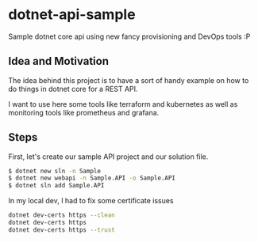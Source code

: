 # dotnet-api-sample
Sample dotnet core api using new fancy provisioning and DevOps tools :P 

## Idea and Motivation

The idea behind this project is to have a sort of handy example on how to do things in dotnet core for a REST API.

I want to use here some tools like terraform and kubernetes as well as monitoring tools like prometheus and grafana.

## Steps

First, let's create our sample API project and our solution file.

```sh
$ dotnet new sln -n Sample
$ dotnet new webapi -n Sample.API -o Sample.API
$ dotnet sln add Sample.API
```

In my local dev, I had to fix some certificate issues

```sh
dotnet dev-certs https --clean
dotnet dev-certs https 
dotnet dev-certs https --trust
```

